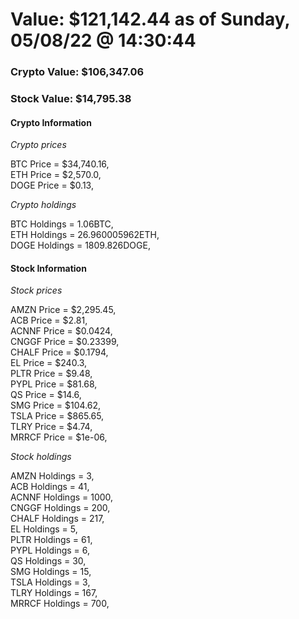 # Value: $121,142.44 as of Sunday, 05/08/22 @ 14:30:44 

### Crypto Value: $106,347.06

### Stock Value: $14,795.38

#### Crypto Information 
*Crypto prices* 

BTC Price = $34,740.16,  
ETH Price = $2,570.0,  
DOGE Price = $0.13,  


*Crypto holdings* 

BTC Holdings = 1.06BTC,  
ETH Holdings = 26.960005962ETH,  
DOGE Holdings = 1809.826DOGE,  


#### Stock Information 

*Stock prices* 

AMZN Price = $2,295.45,  
ACB Price = $2.81,  
ACNNF Price = $0.0424,  
CNGGF Price = $0.23399,  
CHALF Price = $0.1794,  
EL Price = $240.3,  
PLTR Price = $9.48,  
PYPL Price = $81.68,  
QS Price = $14.6,  
SMG Price = $104.62,  
TSLA Price = $865.65,  
TLRY Price = $4.74,  
MRRCF Price = $1e-06,  


*Stock holdings* 

AMZN Holdings = 3,  
ACB Holdings = 41,  
ACNNF Holdings = 1000,  
CNGGF Holdings = 200,  
CHALF Holdings = 217,  
EL Holdings = 5,  
PLTR Holdings = 61,  
PYPL Holdings = 6,  
QS Holdings = 30,  
SMG Holdings = 15,  
TSLA Holdings = 3,  
TLRY Holdings = 167,  
MRRCF Holdings = 700,  


